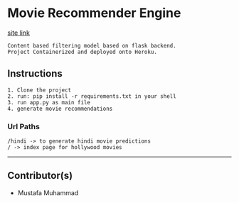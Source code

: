 # Movie Recommender Engine

[site link](https://movie-recommender12.herokuapp.com/)

```
Content based filtering model based on flask backend.
Project Containerized and deployed onto Heroku.
```

## Instructions

```
1. Clone the project
2. run: pip install -r requirements.txt in your shell
3. run app.py as main file
4. generate movie recommendations
```

### Url Paths

```
/hindi -> to generate hindi movie predictions
/ -> index page for hollywood movies
```

---

## Contributor(s)
- Mustafa Muhammad 
